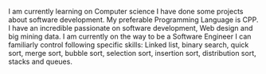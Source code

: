 I am currently learning on Computer science 
I have done some projects about software development.
My preferable Programming Language is CPP.
I have an incredible passionate on software development, Web design and big mining data.
I am currently on the way to be a Software Engineer
I can familiarly control following specific skills: Linked list, binary search, quick sort, merge sort, bubble sort, selection sort, insertion sort, distribution sort, stacks and queues.

